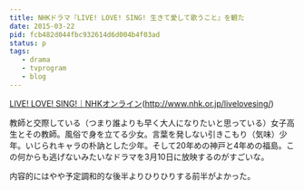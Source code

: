 ```yaml
---
title: NHKドラマ『LIVE! LOVE! SING! 生きて愛して歌うこと』を観た
date: 2015-03-22
pid: fcb482d044fbc932614d6d004b4f03ad
status: p
tags:
   - drama
   - tvprogram
   - blog
---
```


[LIVE! LOVE! SING!｜NHKオンライン]()(http://www.nhk.or.jp/livelovesing/)

教師と交際している（つまり誰よりも早く大人になりたいと思っている）女子高生とその教師。風俗で身を立てる少女。言葉を発しない引きこもり（気味）少年。いじられキャラの朴訥とした少年。そして20年めの神戸と4年めの福島。この何からも逃げないみたいなドラマを3月10日に放映するのがすごいな。

内容的にはやや予定調和的な後半よりひりひりする前半がよかった。
